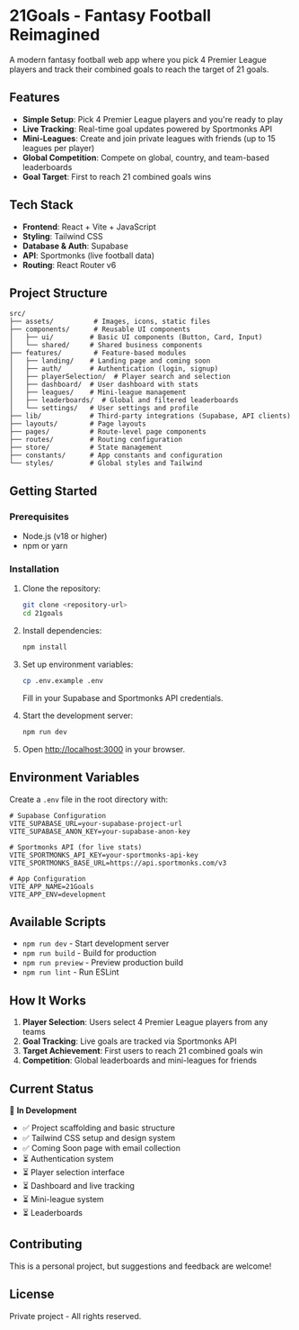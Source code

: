 # 21Goals - Fantasy Football Reimagined

A modern fantasy football web app where you pick 4 Premier League players and track their combined goals to reach the target of 21 goals.

## Features

- **Simple Setup**: Pick 4 Premier League players and you're ready to play
- **Live Tracking**: Real-time goal updates powered by Sportmonks API
- **Mini-Leagues**: Create and join private leagues with friends (up to 15 leagues per player)
- **Global Competition**: Compete on global, country, and team-based leaderboards
- **Goal Target**: First to reach 21 combined goals wins

## Tech Stack

- **Frontend**: React + Vite + JavaScript
- **Styling**: Tailwind CSS
- **Database & Auth**: Supabase
- **API**: Sportmonks (live football data)
- **Routing**: React Router v6

## Project Structure

```
src/
├── assets/          # Images, icons, static files
├── components/      # Reusable UI components
│   ├── ui/         # Basic UI components (Button, Card, Input)
│   └── shared/     # Shared business components
├── features/        # Feature-based modules
│   ├── landing/    # Landing page and coming soon
│   ├── auth/       # Authentication (login, signup)
│   ├── playerSelection/  # Player search and selection
│   ├── dashboard/  # User dashboard with stats
│   ├── leagues/    # Mini-league management
│   ├── leaderboards/  # Global and filtered leaderboards
│   └── settings/   # User settings and profile
├── lib/            # Third-party integrations (Supabase, API clients)
├── layouts/        # Page layouts
├── pages/          # Route-level page components
├── routes/         # Routing configuration
├── store/          # State management
├── constants/      # App constants and configuration
└── styles/         # Global styles and Tailwind
```

## Getting Started

### Prerequisites

- Node.js (v18 or higher)
- npm or yarn

### Installation

1. Clone the repository:
   ```bash
   git clone <repository-url>
   cd 21goals
   ```

2. Install dependencies:
   ```bash
   npm install
   ```

3. Set up environment variables:
   ```bash
   cp .env.example .env
   ```
   
   Fill in your Supabase and Sportmonks API credentials.

4. Start the development server:
   ```bash
   npm run dev
   ```

5. Open [http://localhost:3000](http://localhost:3000) in your browser.

## Environment Variables

Create a `.env` file in the root directory with:

```env
# Supabase Configuration
VITE_SUPABASE_URL=your-supabase-project-url
VITE_SUPABASE_ANON_KEY=your-supabase-anon-key

# Sportmonks API (for live stats)
VITE_SPORTMONKS_API_KEY=your-sportmonks-api-key
VITE_SPORTMONKS_BASE_URL=https://api.sportmonks.com/v3

# App Configuration
VITE_APP_NAME=21Goals
VITE_APP_ENV=development
```

## Available Scripts

- `npm run dev` - Start development server
- `npm run build` - Build for production
- `npm run preview` - Preview production build
- `npm run lint` - Run ESLint

## How It Works

1. **Player Selection**: Users select 4 Premier League players from any teams
2. **Goal Tracking**: Live goals are tracked via Sportmonks API
3. **Target Achievement**: First users to reach 21 combined goals win
4. **Competition**: Global leaderboards and mini-leagues for friends

## Current Status

🚧 **In Development**

- ✅ Project scaffolding and basic structure
- ✅ Tailwind CSS setup and design system
- ✅ Coming Soon page with email collection
- ⏳ Authentication system
- ⏳ Player selection interface
- ⏳ Dashboard and live tracking
- ⏳ Mini-league system
- ⏳ Leaderboards

## Contributing

This is a personal project, but suggestions and feedback are welcome!

## License

Private project - All rights reserved. 